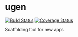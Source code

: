 # ugen
[![Build Status](https://travis-ci.org/Oversan/ugen.svg?branch=master)](https://travis-ci.org/Oversan/ugen) [![Coverage Status](https://coveralls.io/repos/github/Oversan/ugen/badge.svg?branch=master)](https://coveralls.io/github/Oversan/ugen?branch=master)

Scaffolding tool for new apps
